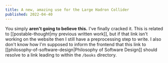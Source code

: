 ```yaml
---
title: A new, amazing use for the Large Hadron Collider
published: 2022-04-40
---
```

You simply **aren't going to believe this.** I've finally cracked it. This is related to [[postable-thought|my previous written work]], but if that link isn't working on the website then I still have a preprocessing step to write. I also don't know how I'm supposed to inform the frontend that this link to [[philosophy-of-software-design|Philosophy of Software Design]] should resolve to a link leading to within the `/books` directory.